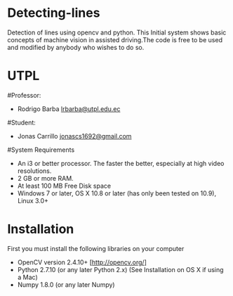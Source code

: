 # Detecting-lines
 Detection of lines using opencv and python.
 This Initial system shows basic concepts of machine vision in assisted driving.The code is free to be used and modified  by anybody who wishes to do so.
# UTPL

#Professor:
- Rodrigo Barba        lrbarba@utpl.edu.ec

#Student:
- Jonas Carrillo       jonascs1692@gmail.com

#System Requirements
- An i3 or better processor. The faster the better, especially at high video resolutions.
- 2 GB or more RAM.
- At least 100 MB Free Disk space
- Windows 7 or later, OS X 10.8 or later (has only been tested on 10.9), Linux 3.0+

# Installation
First you must install the following libraries on your computer

   - OpenCV version 2.4.10+ [http://opencv.org/]
   - Python 2.7.10 (or any later Python 2.x) (See Installation on OS X if using a Mac)
   - Numpy 1.8.0 (or any later Numpy)


